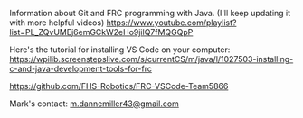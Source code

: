 
Information about Git and FRC programming with Java.
(I'll keep updating it with more helpful videos)
https://www.youtube.com/playlist?list=PL_ZQvUMEj6emGCkW2eHo9jilQ7fMQGQpP

Here's the tutorial for installing VS Code on your computer:
https://wpilib.screenstepslive.com/s/currentCS/m/java/l/1027503-installing-c-and-java-development-tools-for-frc


https://github.com/FHS-Robotics/FRC-VSCode-Team5866

Mark's contact: m.dannemiller43@gmail.com